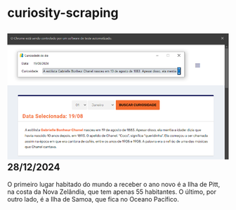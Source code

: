 # curiosity-scraping
![Budget](./execucao.png)
28/12/2024
-
O primeiro lugar habitado do mundo a receber o ano novo é a Ilha de Pitt, na costa da Nova Zelândia, que tem apenas 55 habitantes. O último, por outro lado, é a Ilha de Samoa, que fica no Oceano Pacífico.
